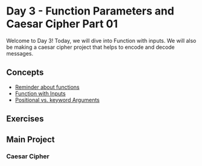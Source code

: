 # Day 3 - Function Parameters and Caesar Cipher Part 01

Welcome to Day 3! Today, we will dive into Function with inputs. We will also be making a caesar cipher project that helps to encode and decode messages.

## Concepts

- [Reminder about functions](./concepts/00_function.py)
- [Function with Inputs](./concepts/01_function-with-inputs.py)
- [Positional vs. keyword Arguments](./concepts/02_function-with-more-input.py)

## Exercises



## Main Project

### Caesar Cipher


